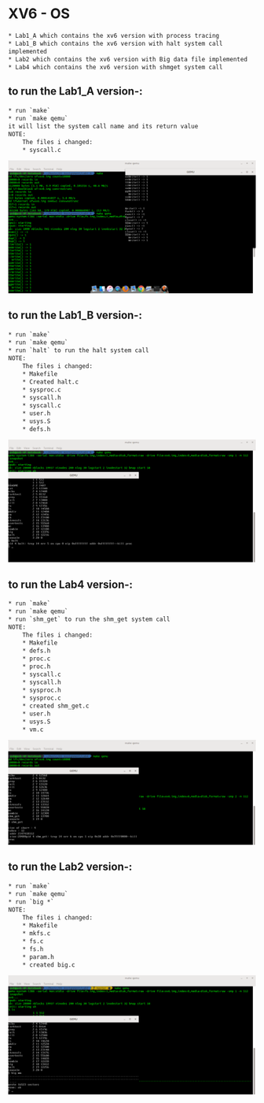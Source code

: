 # XV6 - OS
	* Lab1_A which contains the xv6 version with process tracing
	* Lab1_B which contains the xv6 version with halt system call implemented
	* Lab2 which contains the xv6 version with Big data file implemented
	* Lab4 which contains the xv6 version with shmget system call 

## to run the Lab1_A version-:
	* run `make`
	* run `make qemu`
	it will list the system call name and its return value
	NOTE:
		The files i changed:
		* syscall.c
![scr1](./Lab1_A.png)

## to run the Lab1_B version-:
	* run `make`
	* run `make qemu`
	* run `halt` to run the halt system call
	NOTE:
		The files i changed:
		* Makefile
		* Created halt.c
		* sysproc.c
		* syscall.h
		* syscall.c
		* user.h
		* usys.S
		* defs.h
![scr2](./Lab1_B.png)

## to run the Lab4 version-:
	* run `make`
	* run `make qemu`
	* run `shm_get` to run the shm_get system call
	NOTE:
		The files i changed:
		* Makefile
		* defs.h
		* proc.c
		* proc.h
		* syscall.c
		* syscall.h
		* sysproc.h
		* sysproc.c
		* created shm_get.c
		* user.h
		* usys.S
		* vm.c
![scr1](./LAB4.png)

## to run the Lab2 version-:
	* run `make`
	* run `make qemu`
	* run `big *`
	NOTE:
		The files i changed:
		* Makefile
		* mkfs.c
		* fs.c
		* fs.h
		* param.h
		* created big.c
![scr1](./LAB2.png)


